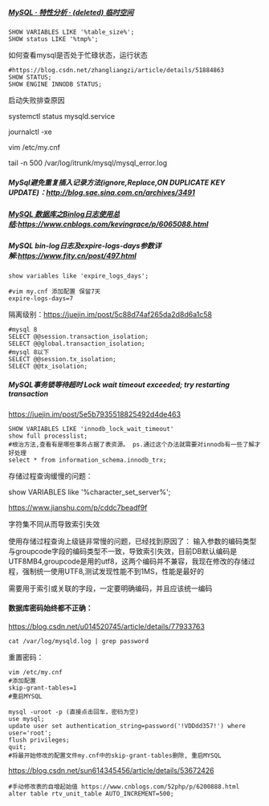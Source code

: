 ##### [MySQL · 特性分析 · (deleted) 临时空间](http://mysql.taobao.org/monthly/2018/04/08/)

```mysql
SHOW VARIABLES LIKE '%table_size%';
SHOW status LIKE '%tmp%';
```

如何查看mysql是否处于忙碌状态，运行状态

```mysql
#https://blog.csdn.net/zhangliangzi/article/details/51884863
SHOW STATUS;
SHOW ENGINE INNODB STATUS;
```



启动失败排查原因

systemctl status mysqld.service

journalctl -xe

vim /etc/my.cnf

tail -n 500 /var/log/itrunk/mysql/mysql_error.log



##### MySql避免重复插入记录方法(ignore,Replace,ON DUPLICATE KEY UPDATE)：http://blog.sae.sina.com.cn/archives/3491

##### [MySQL 数据库之Binlog日志使用总结](https://www.cnblogs.com/kevingrace/p/6065088.html):https://www.cnblogs.com/kevingrace/p/6065088.html

##### MySQL bin-log日志及expire-logs-days参数详解:https://www.fity.cn/post/497.html

```mysql
show variables like 'expire_logs_days';

#vim my.cnf 添加配置 保留7天
expire-logs-days=7
```



隔离级别：https://juejin.im/post/5c88d74af265da2d8d6a1c58

```mysql
#mysql 8
SELECT @@session.transaction_isolation;
SELECT @@global.transaction_isolation;
#mysql 8以下
SELECT @@session.tx_isolation;
SELECT @@tx_isolation;

```

##### MySQL事务锁等待超时 Lock wait timeout exceeded; try restarting transaction

https://juejin.im/post/5e5b7935518825492d4de463

```mysql
SHOW VARIABLES LIKE 'innodb_lock_wait_timeout'
show full processlist;
#根治方法,查看有是哪些事务占据了表资源。 ps.通过这个办法就需要对innodb有一些了解才好处理
select * from information_schema.innodb_trx;	
```

存储过程查询缓慢的问题：

show VARIABLES like '%character_set_server%';

https://www.jianshu.com/p/cddc7beadf9f

字符集不同从而导致索引失效

使用存储过程查询上级链非常慢的问题，已经找到原因了：
输入参数的编码类型与groupcode字段的编码类型不一致，导致索引失效，目前DB默认编码是UTF8MB4,groupcode是用的utf8，这两个编码并不兼容，我现在修改的存储过程，强制统一使用UTF8,测试发现性能不到1MS，性能是最好的

需要用于索引或关联的字段，一定要明确编码，并且应该统一编码



#### 数据库密码始终都不正确：

https://blog.csdn.net/u014520745/article/details/77933763

```shell
cat /var/log/mysqld.log | grep password
```

重置密码：

```mysql
vim /etc/my.cnf
#添加配置
skip-grant-tables=1
#重启MYSQL

mysql -uroot -p (直接点击回车，密码为空)
use mysql;
update user set authentication_string=password('!VDDdd357!') where user='root';
flush privileges;
quit;
#将最开始修改的配置文件my.cnf中的skip-grant-tables删除, 重启MYSQL
```

https://blog.csdn.net/sun614345456/article/details/53672426

```mysql
#手动修改表的自增起始值 https://www.cnblogs.com/52php/p/6200888.html
alter table rtv_unit_table AUTO_INCREMENT=500;
```

